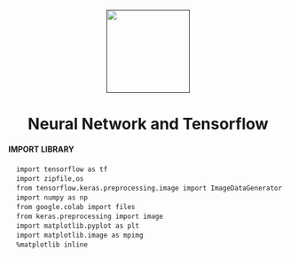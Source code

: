 <p align="center"><a href=""><img height="150" src="https://user-images.githubusercontent.com/37952748/75752927-4426f680-5d5c-11ea-80b0-c455992a9f47.png"></a></p>
<h1 align="center">Neural Network and Tensorflow</h1>


#### IMPORT LIBRARY
&emsp;```import tensorflow as tf``` <br>
&emsp;```import zipfile,os``` <br>
&emsp;```from tensorflow.keras.preprocessing.image import ImageDataGenerator``` <br>
&emsp;```import numpy as np``` <br>
&emsp;```from google.colab import files``` <br>
&emsp;```from keras.preprocessing import image``` <br>
&emsp;```import matplotlib.pyplot as plt``` <br>
&emsp;```import matplotlib.image as mpimg``` <br>
&emsp;```%matplotlib inline```
